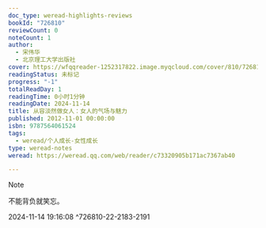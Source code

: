 ```yaml
---
doc_type: weread-highlights-reviews
bookId: "726810"
reviewCount: 0
noteCount: 1
author:
  - 宋伟华
  - 北京理工大学出版社
cover: https://wfqqreader-1252317822.image.myqcloud.com/cover/810/726810/t7_726810.jpg
readingStatus: 未标记
progress: "-1"
totalReadDay: 1
readingTime: 0小时1分钟
readingDate: 2024-11-14
title: 从容淡然做女人：女人的气场与魅力
published: 2012-11-01 00:00:00
isbn: 9787564061524
tags:
  - weread/个人成长-女性成长
type: weread-notes
weread: https://weread.qq.com/web/reader/c73320905b171ac7367ab40

---
```















































> [!NOTE] 
> 不能背负就笑忘。
> 
> 2024-11-14 19:16:08 ^726810-22-2183-2191


























